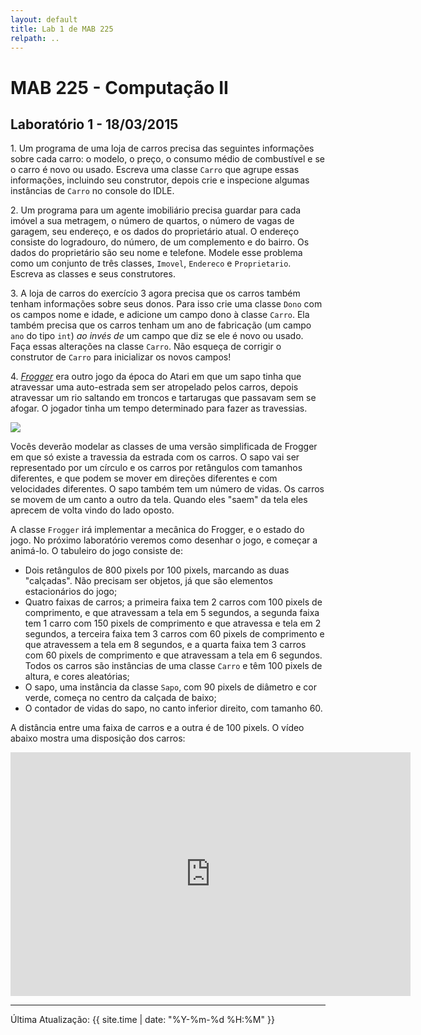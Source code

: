 ```yaml
---
layout: default
title: Lab 1 de MAB 225
relpath: ..
---
```


MAB 225 - Computação II
=======================

Laboratório 1 - 18/03/2015
--------------------------

1\. Um programa de uma loja de carros precisa das seguintes informações
sobre cada carro: o modelo, o preço, o consumo médio de combustível e se
o carro é novo ou usado. Escreva uma classe `Carro` que agrupe essas
informações, incluindo seu construtor, depois crie e inspecione
algumas instâncias de `Carro` no console do IDLE.

2\. Um programa para um agente imobiliário precisa guardar para cada
imóvel a sua metragem, o número de quartos, o número de vagas de
garagem, seu endereço, e os dados do proprietário atual. O endereço
consiste do logradouro, do número, de um complemento e do bairro. Os
dados do proprietário são seu nome e telefone. Modele esse problema como
um conjunto de três classes, `Imovel`, `Endereco` e `Proprietario`.
Escreva as classes e seus construtores.

3\. A loja de carros do exercício 3 agora precisa que
os carros também tenham informações sobre seus donos.
Para isso crie uma classe `Dono` com os campos nome e idade, e
adicione um campo dono à classe `Carro`. Ela também precisa que os carros tenham um 
ano de fabricação (um campo `ano` do tipo `int`) *ao invés de* um campo que diz se
ele é novo ou usado. Faça essas alterações na classe `Carro`.
Não esqueça de corrigir o construtor de `Carro` para inicializar os novos campos!

4\. *[Frogger](http://www.jogos-viciantes.com/frogger/)* era outro jogo
da época do Atari em que um sapo tinha que atravessar uma auto-estrada
sem ser atropelado pelos carros, depois atravessar um rio saltando em
troncos e tartarugas que passavam sem se afogar. O jogador tinha um
tempo determinado para fazer as travessias.

![](http://www.8-bitcentral.com/images/reviews/atari2600/frogger2600Screen.jpg)

Vocês deverão modelar as classes de uma versão simplificada de Frogger
em que só existe a travessia da estrada com os carros. O sapo vai ser
representado por um círculo e os carros por retângulos com tamanhos
diferentes, e que podem se mover em direções diferentes e com
velocidades diferentes. O sapo também tem um número de vidas.
Os carros se movem de um canto a outro da tela.
Quando eles "saem" da tela eles aprecem de volta vindo do lado oposto.

A classe `Frogger` irá implementar a mecânica do Frogger, e o estado do jogo.
No próximo laboratório veremos como desenhar o jogo, e começar a animá-lo.
O tabuleiro do jogo consiste de:

* Dois retângulos de 800 pixels por 100 pixels, marcando as duas "calçadas". Não precisam ser
  objetos, já que são elementos estacionários do jogo;
* Quatro faixas de carros; a primeira faixa tem 2 carros com 100 pixels de comprimento, e
  que atravessam a tela em 5 segundos, a segunda faixa tem 1 carro com 150 pixels de comprimento
  e que atravessa e tela em 2 segundos, a terceira faixa tem 3 carros com 60 pixels de comprimento
  e que atravessem a tela em 8 segundos, e a quarta faixa tem 3 carros com 60 pixels de
  comprimento e que atravessam a tela em 6 segundos. Todos os carros são instâncias de uma
  classe `Carro` e têm 100 pixels de altura, e cores aleatórias;
* O sapo, uma instância da classe `Sapo`, com 90 pixels de diâmetro e cor verde,
  começa no centro da calçada de baixo;
* O contador de vidas do sapo, no canto inferior direito, com tamanho 60.

A distância entre uma faixa de carros e a outra é de 100 pixels. O vídeo abaixo mostra
uma disposição dos carros:

<iframe width="640" height="390" src="http://www.youtube.com/embed/hHehXLhHOc0" frameborder="0" allowfullscreen="1">
dummy
</iframe>

* * * * *

Última Atualização: {{ site.time | date: "%Y-%m-%d %H:%M" }}
